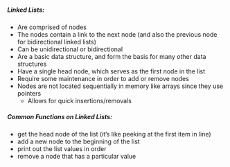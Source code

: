 ##### Linked Lists:
- Are comprised of nodes
- The nodes contain a link to the next node (and also the previous node for bidirectional linked lists)
- Can be unidirectional or bidirectional
- Are a basic data structure, and form the basis for many other data structures
- Have a single head node, which serves as the first node in the list
- Require some maintenance in order to add or remove nodes
- Nodes are not located sequentially in memory like arrays since they use pointers
  - Allows for quick insertions/removals
##### Common Functions on Linked Lists:
- get the head node of the list (it’s like peeking at the first item in line)
- add a new node to the beginning of the list
- print out the list values in order
- remove a node that has a particular value